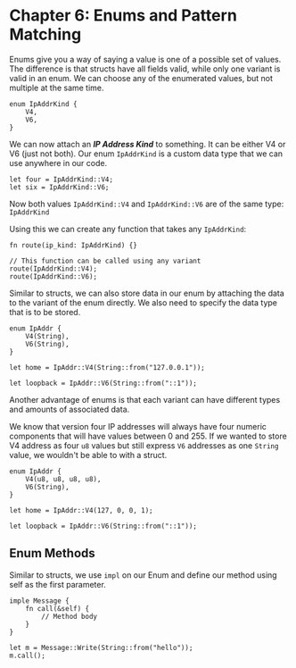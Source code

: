 # Chapter 6: Enums and Pattern Matching

Enums give you a way of saying a value is one of a possible set of values.
The difference is that structs have all fields valid, while only one variant is valid in an enum.
We can choose any of the enumerated values, but not multiple at the same time.

```
enum IpAddrKind {
    V4,
    V6,
}
```

We can now attach an ***IP Address Kind*** to something.
It can be either V4 or V6 (just not both).
Our enum `IpAddrKind` is a custom data type that we can use anywhere in our code.

```
let four = IpAddrKind::V4;
let six = IpAddrKind::V6;
```

Now both values `IpAddrKind::V4` and `IpAddrKind::V6` are of the same type: `IpAddrKind`

Using this we can create any function that takes any `IpAddrKind`:

```
fn route(ip_kind: IpAddrKind) {}

// This function can be called using any variant
route(IpAddrKind::V4);
route(IpAddrKind::V6);
```

Similar to structs, we can also store data in our enum by attaching the data to the variant of the enum directly.
We also need to specify the data type that is to be stored.

```
enum IpAddr {
    V4(String),
    V6(String),
}

let home = IpAddr::V4(String::from("127.0.0.1"));

let loopback = IpAddr::V6(String::from("::1"));
```

Another advantage of enums is that each variant can have different types and amounts of associated data.

We know that version four IP addresses will always have four numeric components that will have values between 0 and 255.
If we wanted to store V4 address as four `u8` values but still express `V6` addresses as one `String` value, 
we wouldn't be able to with a struct.

```
enum IpAddr {
    V4(u8, u8, u8, u8),
    V6(String),
}

let home = IpAddr::V4(127, 0, 0, 1);

let loopback = IpAddr::V6(String::from("::1"));
```

## Enum Methods

Similar to structs, we use `impl` on our Enum and define our method using self as the first parameter.

```
imple Message {
    fn call(&self) {
        // Method body
    }
}

let m = Message::Write(String::from("hello"));
m.call();
```